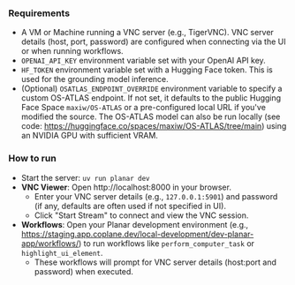 ### Requirements

- A VM or Machine running a VNC server (e.g., TigerVNC). VNC server details (host, port, password) are configured when connecting via the UI or when running workflows.
- `OPENAI_API_KEY` environment variable set with your OpenAI API key.
- `HF_TOKEN` environment variable set with a Hugging Face token. This is used for the grounding model inference.
- (Optional) `OSATLAS_ENDPOINT_OVERRIDE` environment variable to specify a custom OS-ATLAS endpoint. If not set, it defaults to the public Hugging Face Space `maxiw/OS-ATLAS` or a pre-configured local URL if you've modified the source. The OS-ATLAS model can also be run locally (see code: https://huggingface.co/spaces/maxiw/OS-ATLAS/tree/main) using an NVIDIA GPU with sufficient VRAM.

### How to run

- Start the server: `uv run planar dev`
- **VNC Viewer**: Open http://localhost:8000 in your browser.
    - Enter your VNC server details (e.g., `127.0.0.1:5901`) and password (if any, defaults are often used if not specified in UI).
    - Click "Start Stream" to connect and view the VNC session.
- **Workflows**: Open your Planar development environment (e.g., https://staging.app.coplane.dev/local-development/dev-planar-app/workflows/) to run workflows like `perform_computer_task` or `highlight_ui_element`.
    - These workflows will prompt for VNC server details (host:port and password) when executed.

